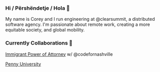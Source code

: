 ### Hi / Përshëndetje / Hola 👋

My name is Corey and I run engineering at @clearsummit, a distributed software agency. I'm passionate about remote work, creating a more equitable society, and global mobility.

### Currently Collaborations 👯

[Immigrant Power of Attorney](https://github.com/code-for-nashville/power-of-attorney) w/ @codefornashville

[Penny University](https://github.com/penny-university/penny_university)


<!--
**CoreyAR/coreyar** is a ✨ _special_ ✨ repository because its `README.md` (this file) appears on your GitHub profile.

Here are some ideas to get you started:

- 🔭 I’m currently working on ...
- 🌱 I’m currently learning ...
- 👯 I’m looking to collaborate on ...
- 🤔 I’m looking for help with ...
- 💬 Ask me about ...
- 📫 How to reach me: ...
- 😄 Pronouns: ...
- ⚡ Fun fact: ...
-->
